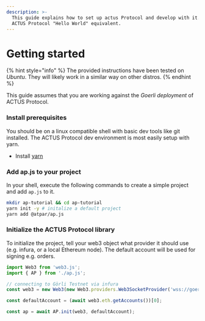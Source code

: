 ```yaml
---
description: >-
  This guide explains how to set up actus Protocol and develop with it. It's the
  ACTUS Protocol "Hello World" equivalent.
---
```


# Getting started

{% hint style="info" %}
The provided instructions have been tested on _Ubuntu_. They will likely work in a similar way on other  distros.
{% endhint %}

This guide assumes that you are working against the _Goerli deployment_ of ACTUS Protocol.

### Install prerequisites

You should be on a linux compatible shell with basic dev tools like git installed. The ACTUS Protocol dev environment is most easily setup with yarn.

* Install [yarn](https://yarnpkg.com/lang/en/docs/install/#debian-stable)

### Add ap.js to your project

In your shell, execute the following commands to create a simple project and add `ap.js` to it.

```bash
mkdir ap-tutorial && cd ap-tutorial
yarn init -y # initalize a default project
yarn add @atpar/ap.js 
```

### Initialize the ACTUS Protocol library

To initialize the project, tell your web3 object what provider it should use \(e.g. infura, or a local Ethereum node\). The default account will be used for signing e.g. orders.

```typescript
import Web3 from 'web3.js'; 
import { AP } from './ap.js';

// connecting to Görli Testnet via infura
const web3 = new Web3(new Web3.providers.Web3SocketProvider('wss://goerli.infura.io/ws/v3/<PROJECT_ID>'));

const defaultAccount = (await web3.eth.getAccounts())[0];

const ap = await AP.init(web3, defaultAccount);
```

